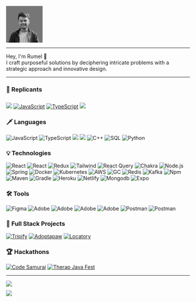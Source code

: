 <div style="display: flex; justify-content: space-between;">
  <img src="./BWDP.png" width="100" alt="Description of image" >
</div>

---

Hey, I'm Rumel 👋
<br>
I craft purposeful solutions by deciphering intricate problems with a strategic approach and innovative design.

---

### 🤖 Replicants

[![](https://custom-icon-badges.demolab.com/badge/rumelshahriar-blue.svg?logo=websr&color=000000&logoColor=ffffff)](https://rumelshahriar.com)
[![JavaScript](https://img.shields.io/badge/-Linkedin-000?&logo=linkedin)](https://www.linkedin.com/in/rumelshahriar/)
[![TypeScript](https://img.shields.io/badge/-Instagram-000?&logo=instagram&logoColor=ffffff)](https://www.instagram.com/shahriar_rumel_/)
<img src="https://visitor-badge.laobi.icu/badge?page_id=Shahriar-rumel.Shahriar-rumel&right_color=green&left_color=black" style="align-self: ;height: 20px; margin-top:10px">

### 🗡️ Languages

![JavaScript](https://img.shields.io/badge/-JavaScript-000?&logo=JavaScript)
![TypeScript](https://img.shields.io/badge/-TypeScript-000?&logo=TypeScript)
![](https://custom-icon-badges.demolab.com/badge/Java-blue.svg?logo=javasr&color=000000)
![](https://custom-icon-badges.demolab.com/badge/C-blue.svg?logo=csr&color=000000)
![C++](https://img.shields.io/badge/-C++-000?&logo=c%2b%2b&logoColor=00599C)
![SQL](https://img.shields.io/badge/-SQL-000?&logo=MySQL)
![Python](https://img.shields.io/badge/-Python-000?&logo=Python)

### 💡 Technologies

![React](https://img.shields.io/badge/-React-000?&logo=React)
![React](https://img.shields.io/badge/-React%20Native-000?&logo=React)
![Redux](https://img.shields.io/badge/-Redux-000?&logo=Redux)
![Tailwind](https://img.shields.io/badge/-Tailwind-000?&logo=tailwindcss)
![React Query](https://img.shields.io/badge/-React%20Query-000?&logo=react-query)
![Chakra](https://img.shields.io/badge/-Chakra-000?&logo=chakraui&logoColor=ffffff)
![Node.js](https://img.shields.io/badge/-Node.js-000?&logo=node.js)
![Spring](https://img.shields.io/badge/-Spring-000?&logo=Spring)
![Docker](https://img.shields.io/badge/-Docker-000?&logo=Docker)
![Kubernetes](https://img.shields.io/badge/-Kubernetes-000?&logo=Kubernetes)
![AWS](https://img.shields.io/badge/-AWS-000?&logo=Amazon-AWS&logoColor=F90)
![GC](https://img.shields.io/badge/-Google%20Cloud-000?&logo=googlecloud&logoColor=4285F4)
![Redis](https://img.shields.io/badge/-Redis-000?&logo=Redis)
![Kafka](https://img.shields.io/badge/-Kafka-000?&logo=apachekafka&logoColor=ffffff)
![Npm](https://img.shields.io/badge/-NPM-000?&logo=npm)
![Maven](https://img.shields.io/badge/-Maven-000?&logo=apachemaven&logoColor=C71A36)
![Gradle](https://img.shields.io/badge/-Gradle-000?&logo=gradle&logoColor=ffffff)
![Heroku](https://img.shields.io/badge/-Heroku-000?&logo=heroku&logoColor=430098)
![Netlify](https://img.shields.io/badge/-Netlify-000?&logo=netlify&logoColor=00C7B7)
![Mongodb](https://img.shields.io/badge/-Mongodb-000?&logo=mongodb&logoColor=47A248)
![Expo](https://img.shields.io/badge/-Expo-000?&logo=expo&logoColor=ffffff)

### 🛠️ Tools

![Figma](https://img.shields.io/badge/-Figma-000?&logo=figma&logoColor=F24E1E)
![Adobe](https://img.shields.io/badge/-Adobe-000?&logo=adobecreativecloud&logoColor=DA1F26)
![Adobe](https://img.shields.io/badge/-Illustrator-000?&logo=adobeillustrator&logoColor=FF9A00)
![Adobe](https://img.shields.io/badge/-Photoshop-000?&logo=adobephotoshop&logoColor=31A8FF)
![Adobe](https://img.shields.io/badge/-Xd-000?&logo=adobexd&logoColor=FF61F6)
![Postman](https://img.shields.io/badge/-Postman-000?&logo=postman)
![Postman](https://img.shields.io/badge/-Git-000?&logo=git)

### 🧬 Full Stack Projects

[![Tripify](https://custom-icon-badges.demolab.com/badge/Tripify-blue.svg?logo=tripify&color=000000)](https://github.com/Shahriar-Rumel/tripifymicroservices)
[![Adoptapaw](https://custom-icon-badges.demolab.com/badge/Adoptapaw-blue.svg?logo=adoptapaw&color=000000)](https://github.com/shahriar-rumel/adoptapaw-therap)
[![Locatory](https://custom-icon-badges.demolab.com/badge/Locatory-blue.svg?logo=locatory&color=000000)](https://github.com/Shahriar-Rumel/locatory)

### 🏆 Hackathons

[![Code Samurai](https://custom-icon-badges.demolab.com/badge/Code%20Samurai%20BD-blue.svg?logo=codesamurai&color=000000)](https://www.linkedin.com/posts/rumelshahriar_ux-ui-hackathon-activity-7012021703786598400-7ImZ?utm_source=share&utm_medium=member_desktop)
[![Therap Java Fest](https://custom-icon-badges.demolab.com/badge/Therap%20Java%20Fest-blue.svg?logo=therapsr&color=000000&logoColor=FBAB18)](https://www.linkedin.com/posts/rumelshahriar_therap-java-fest-activity-6973622356820852736-M__i?utm_source=share&utm_medium=member_desktop)

---

<div style="display: flex; justify-content: space-between;">
  <img width="100%" src="https://github-profile-trophy.vercel.app/?username=shahriar-rumel&title=Stars,Followers,Commits,Issues,Repositories,PullRequest&theme=juicyfresh&no-frame=true&column=6&margin-w=3&margin-h=3&no-bg=false" style="float: left;">
  
</div>

<div style="display: flex; justify-content: space-between; flex-wrap: wrap; align-items:center ;margin-top:10px">
 
  <div style="flex: 1;">
    <a href="https://streak-stats.demolab.com/?user=shahriar-rumel&background=black&ring=BBDC41&fire=BBDC41&currStreakLabel=BBDC41&currStreakNum=white&dates=white&sideLabels=white&sideNums=BBDC41&hide_border=true" style="width: 100%;">
      <img src="https://streak-stats.demolab.com/?user=shahriar-rumel&background=black&ring=BBDC41&fire=BBDC41&currStreakLabel=BBDC41&currStreakNum=white&dates=white&sideLabels=white&sideNums=BBDC41&hide_border=true" style="width: 100%;">
    </a>
  </div>
   
</div>
